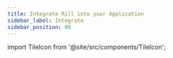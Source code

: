 ```yaml
---
title: Integrate Rill into your Application
sidebar_label: Integrate
sidebar_position: 00
---
```


import TileIcon from '@site/src/components/TileIcon';

<div className="tile-icon-grid">
    <TileIcon
    header="Create Custom APIs"
    content="Connect to your data sources and start ingesting data into Rill for analysis."
    link="/reference/connectors"
    />
    <TileIcon
    header="Embed your Dashboard into your Application"
    content="Transform and prepare your data with Rill's powerful ETL capabilities."
    link="/build/models"
    />


</div>